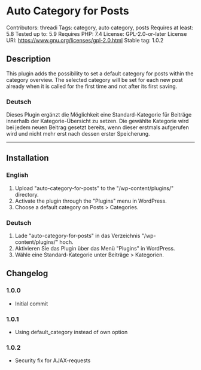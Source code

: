 # Auto Category for Posts
Contributors: threadi
Tags: category, auto category, posts
Requires at least: 5.8
Tested up to: 5.9
Requires PHP: 7.4
License: GPL-2.0-or-later
License URI: https://www.gnu.org/licenses/gpl-2.0.html
Stable tag: 1.0.2

## Description

This plugin adds the possibility to set a default category for posts within the category overview. The selected category will be set for each new post already when it is called for the first time and not after its first saving.

### Deutsch

Dieses Plugin ergänzt die Möglichkeit eine Standard-Kategorie für Beiträge innerhalb der Kategorie-Übersicht zu setzen. Die gewählte Kategorie wird bei jedem neuen Beitrag gesetzt bereits, wenn dieser erstmals aufgerufen wird und nicht mehr erst nach dessen erster Speicherung.

---

## Installation

### English

1. Upload "auto-category-for-posts" to the "/wp-content/plugins/" directory.
2. Activate the plugin through the "Plugins" menu in WordPress.
3. Choose a default category on Posts > Categories.

### Deutsch

1. Lade "auto-category-for-posts" in das Verzeichnis "/wp-content/plugins/" hoch.
2. Aktivieren Sie das Plugin über das Menü "Plugins" in WordPress.
3. Wähle eine Standard-Kategorie unter Beiträge > Kategorien.

## Changelog

### 1.0.0
* Initial commit

### 1.0.1
* Using default_category instead of own option

### 1.0.2
* Security fix for AJAX-requests